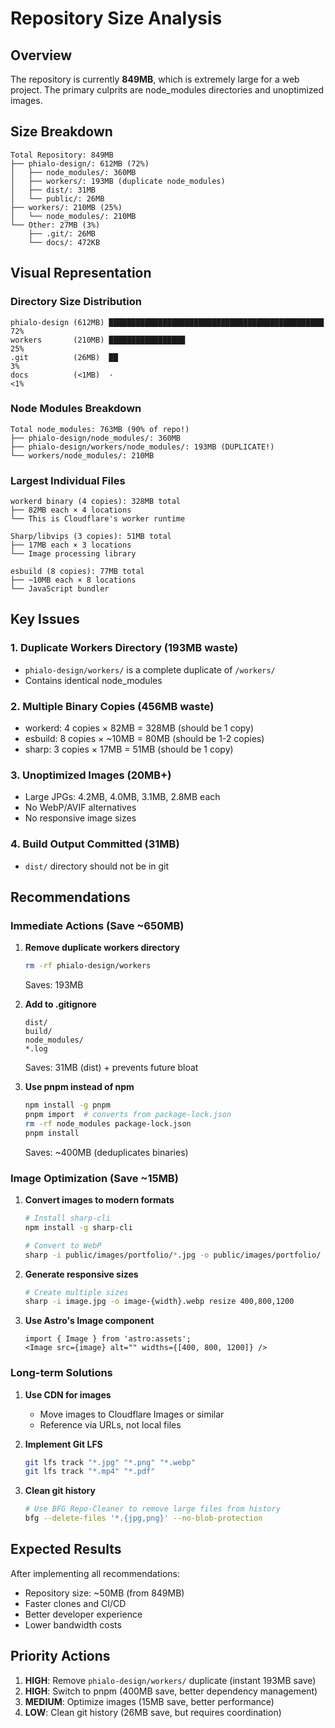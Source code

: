 # Repository Size Analysis

## Overview
The repository is currently **849MB**, which is extremely large for a web project. The primary culprits are node_modules directories and unoptimized images.

## Size Breakdown

```
Total Repository: 849MB
├── phialo-design/: 612MB (72%)
│   ├── node_modules/: 360MB
│   ├── workers/: 193MB (duplicate node_modules)
│   ├── dist/: 31MB
│   └── public/: 26MB
├── workers/: 210MB (25%)
│   └── node_modules/: 210MB
└── Other: 27MB (3%)
    ├── .git/: 26MB
    └── docs/: 472KB
```

## Visual Representation

### Directory Size Distribution
```
phialo-design (612MB) ████████████████████████████████████████████████ 72%
workers       (210MB) █████████████████                               25%
.git          (26MB)  ██                                               3%
docs          (<1MB)  ·                                               <1%
```

### Node Modules Breakdown
```
Total node_modules: 763MB (90% of repo!)
├── phialo-design/node_modules/: 360MB
├── phialo-design/workers/node_modules/: 193MB (DUPLICATE!)
└── workers/node_modules/: 210MB
```

### Largest Individual Files
```
workerd binary (4 copies): 328MB total
├── 82MB each × 4 locations
└── This is Cloudflare's worker runtime

Sharp/libvips (3 copies): 51MB total
├── 17MB each × 3 locations
└── Image processing library

esbuild (8 copies): 77MB total
├── ~10MB each × 8 locations
└── JavaScript bundler
```

## Key Issues

### 1. **Duplicate Workers Directory** (193MB waste)
- `phialo-design/workers/` is a complete duplicate of `/workers/`
- Contains identical node_modules

### 2. **Multiple Binary Copies** (456MB waste)
- workerd: 4 copies × 82MB = 328MB (should be 1 copy)
- esbuild: 8 copies × ~10MB = 80MB (should be 1-2 copies)
- sharp: 3 copies × 17MB = 51MB (should be 1 copy)

### 3. **Unoptimized Images** (20MB+)
- Large JPGs: 4.2MB, 4.0MB, 3.1MB, 2.8MB each
- No WebP/AVIF alternatives
- No responsive image sizes

### 4. **Build Output Committed** (31MB)
- `dist/` directory should not be in git

## Recommendations

### Immediate Actions (Save ~650MB)

1. **Remove duplicate workers directory**
   ```bash
   rm -rf phialo-design/workers
   ```
   Saves: 193MB

2. **Add to .gitignore**
   ```
   dist/
   build/
   node_modules/
   *.log
   ```
   Saves: 31MB (dist) + prevents future bloat

3. **Use pnpm instead of npm**
   ```bash
   npm install -g pnpm
   pnpm import  # converts from package-lock.json
   rm -rf node_modules package-lock.json
   pnpm install
   ```
   Saves: ~400MB (deduplicates binaries)

### Image Optimization (Save ~15MB)

1. **Convert images to modern formats**
   ```bash
   # Install sharp-cli
   npm install -g sharp-cli
   
   # Convert to WebP
   sharp -i public/images/portfolio/*.jpg -o public/images/portfolio/ -f webp -q 85
   ```

2. **Generate responsive sizes**
   ```bash
   # Create multiple sizes
   sharp -i image.jpg -o image-{width}.webp resize 400,800,1200
   ```

3. **Use Astro's Image component**
   ```astro
   import { Image } from 'astro:assets';
   <Image src={image} alt="" widths={[400, 800, 1200]} />
   ```

### Long-term Solutions

1. **Use CDN for images**
   - Move images to Cloudflare Images or similar
   - Reference via URLs, not local files

2. **Implement Git LFS**
   ```bash
   git lfs track "*.jpg" "*.png" "*.webp"
   git lfs track "*.mp4" "*.pdf"
   ```

3. **Clean git history**
   ```bash
   # Use BFG Repo-Cleaner to remove large files from history
   bfg --delete-files '*.{jpg,png}' --no-blob-protection
   ```

## Expected Results

After implementing all recommendations:
- Repository size: ~50MB (from 849MB)
- Faster clones and CI/CD
- Better developer experience
- Lower bandwidth costs

## Priority Actions

1. **HIGH**: Remove `phialo-design/workers/` duplicate (instant 193MB save)
2. **HIGH**: Switch to pnpm (400MB save, better dependency management)
3. **MEDIUM**: Optimize images (15MB save, better performance)
4. **LOW**: Clean git history (26MB save, but requires coordination)